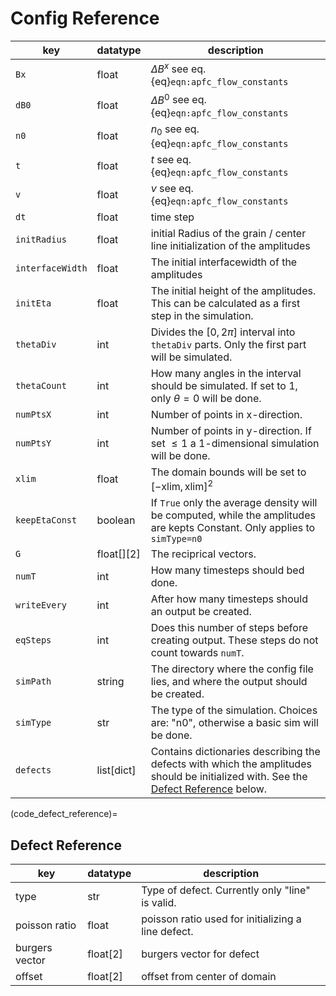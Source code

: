 # Config Reference

| key              | datatype   | description                                                                                                                                                 |
|------------------|------------|-------------------------------------------------------------------------------------------------------------------------------------------------------------|
| `Bx`             | float      | $\Delta B^x$ see eq. {eq}`eqn:apfc_flow_constants`                                                                                                          |
| `dB0`            | float      | $\Delta B^0$ see eq. {eq}`eqn:apfc_flow_constants`                                                                                                          |
| `n0`             | float      | $n_0$ see eq. {eq}`eqn:apfc_flow_constants`                                                                                                                 |
| `t`              | float      | $t$ see eq. {eq}`eqn:apfc_flow_constants`                                                                                                                   |
| `v`              | float      | $v$ see eq. {eq}`eqn:apfc_flow_constants`                                                                                                                   |
| `dt`             | float      | time step                                                                                                                                                   |
| `initRadius`     | float      | initial Radius of the grain / center line initialization of the amplitudes                                                                                  |
| `interfaceWidth` | float      | The initial interfacewidth of the amplitudes                                                                                                                |
| `initEta`        | float      | The initial height of the amplitudes. This can be calculated as a first step in the simulation.                                                             |
| `thetaDiv`       | int        | Divides the $[0, 2 \pi]$ interval into `thetaDiv` parts. Only the first part will be simulated.                                                             |
| `thetaCount`     | int        | How many angles in the interval should be simulated. If set to 1, only $\theta=0$ will be done.                                                             |
| `numPtsX`        | int        | Number of points in x-direction.                                                                                                                            |
| `numPtsY`        | int        | Number of points in y-direction. If set $\le 1$ a 1-dimensional simulation will be done.                                                                    |
| `xlim`           | float      | The domain bounds will be set to $[-\text{xlim}, \text{xlim}]^2$                                                                                            |
| `keepEtaConst`   | boolean    | If `True` only the average density will be computed, while the amplitudes are kepts Constant. Only applies to `simType=n0`                                  |
| `G`              | float[][2] | The reciprical vectors.                                                                                                                                     |
| `numT`           | int        | How many timesteps should bed done.                                                                                                                         |
| `writeEvery`     | int        | After how many timesteps should an output be created.                                                                                                       |
| `eqSteps`        | int        | Does this number of steps before creating output. These steps do not count towards `numT`.                                                                  |
| `simPath`        | string     | The directory where the config file lies, and where the output should be created.                                                                           |
| `simType`        | str        | The type of the simulation. Choices are: "n0", otherwise a basic sim will be done.                                                                          |
| `defects`        | list[dict] | Contains dictionaries describing the defects with which the amplitudes should be initialized with. See the [Defect Reference](code_defect_reference) below. |

(code_defect_reference)=
## Defect Reference

| key            | datatype | description                                        |
|----------------|----------|----------------------------------------------------|
| type           | str      | Type of defect. Currently only "line" is valid.    |
| poisson ratio  | float    | poisson ratio used for initializing a line defect. |
| burgers vector | float[2] | burgers vector for defect                          |
| offset         | float[2] | offset from center of domain                       |
